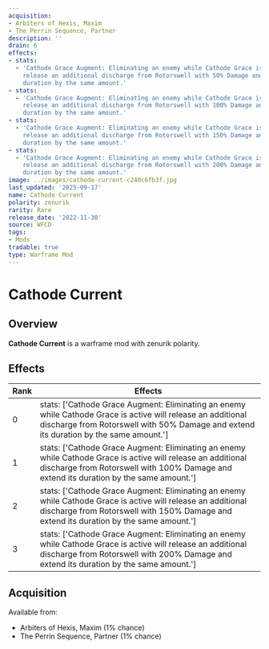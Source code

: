 ```yaml
---
acquisition:
- Arbiters of Hexis, Maxim
- The Perrin Sequence, Partner
description: ''
drain: 6
effects:
- stats:
  - 'Cathode Grace Augment: Eliminating an enemy while Cathode Grace is active will
    release an additional discharge from Rotorswell with 50% Damage and extend its
    duration by the same amount.'
- stats:
  - 'Cathode Grace Augment: Eliminating an enemy while Cathode Grace is active will
    release an additional discharge from Rotorswell with 100% Damage and extend its
    duration by the same amount.'
- stats:
  - 'Cathode Grace Augment: Eliminating an enemy while Cathode Grace is active will
    release an additional discharge from Rotorswell with 150% Damage and extend its
    duration by the same amount.'
- stats:
  - 'Cathode Grace Augment: Eliminating an enemy while Cathode Grace is active will
    release an additional discharge from Rotorswell with 200% Damage and extend its
    duration by the same amount.'
image: ../images/cathode-current-c240c6fb3f.jpg
last_updated: '2025-09-17'
name: Cathode Current
polarity: zenurik
rarity: Rare
release_date: '2022-11-30'
source: WFCD
tags:
- Mods
tradable: true
type: Warframe Mod
---
```


# Cathode Current

## Overview

**Cathode Current** is a warframe mod with zenurik polarity.

## Effects

| Rank | Effects |
|------|----------|
| 0 | stats: ['Cathode Grace Augment: Eliminating an enemy while Cathode Grace is active will release an additional discharge from Rotorswell with 50% Damage and extend its duration by the same amount.'] |
| 1 | stats: ['Cathode Grace Augment: Eliminating an enemy while Cathode Grace is active will release an additional discharge from Rotorswell with 100% Damage and extend its duration by the same amount.'] |
| 2 | stats: ['Cathode Grace Augment: Eliminating an enemy while Cathode Grace is active will release an additional discharge from Rotorswell with 150% Damage and extend its duration by the same amount.'] |
| 3 | stats: ['Cathode Grace Augment: Eliminating an enemy while Cathode Grace is active will release an additional discharge from Rotorswell with 200% Damage and extend its duration by the same amount.'] |

## Acquisition

Available from:
- Arbiters of Hexis, Maxim (1% chance)
- The Perrin Sequence, Partner (1% chance)

